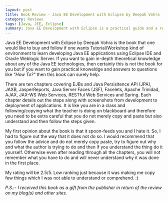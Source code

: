 ```yaml
---  
layout: post  
title: Book Review - Java EE Development with Eclipse by Deepak Vohra  
category: Reviews  
tags: [Java, JEE, Eclipse]  
summary: Java EE Development with Eclipse is a practical guide and a ready reckoner for anyone interested in Java EE Development. Deepak Vohra in this book has included commonly used Java EE Technologies and provides an extensive details about how to develop them using Eclipse. This post tries to review the book to find out whether the book really do justice or not.  
---  
```

Java EE Development with Eclipse by Deepak Vohra is the book that one would like to buy and follow if one wants Tutorial/Workshop kind of environment to learn developing Java EE applications using Eclipse IDE and Oracle Weblogic Server. If you want to gain in-depth theoretical knowledge about any of the Java EE technologies, then certainly this is not the book for you but if you want to gain practical knoweldge and answers to questions like *"How To?"* then this book can surely help. 

There are ten chapters covering EJBs and Java Persisitence API (JPA), JAXB, JasperReports, Java Server Faces (JSF), Facelets, Apache Trinidad, AJAX, JAX-WS Web Services, RESTful Web Services and Spring. Each chapter details out the steps along with screenshots from development to deployment of applications. It is like you are in a class and following/copying what the teacher is doing on blackboard and therefore you need to be extra careful that you do not merely copy and paste but also understand and then follow the steps given.

My first opinion about the book is that it spoon-feeds you and I hate it. So, I had to figure out the way that it does not do so. I would recommend that you follow the advice and do not merely copy paste, try to figure out why and what the author is trying to do and then if you understand the thing do it yourself. Otherwise even after reading through all the chapters, you will not remember what you have to do and will never understand why it was done in the first place.

My rating will be 2.5/5. Low ranking just because it was making me copy few things which I was not able to understand or comprehend. :)

*P.S.:- I received this book as a gift from the publisher in return of the review on my blog(s) and other sites.*  
